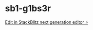 # sb1-g1bs3r

[Edit in StackBlitz next generation editor ⚡️](https://stackblitz.com/~/github.com/Manojthundla/sb1-g1bs3r)